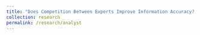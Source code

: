 ```yaml
---
title: "Does Competition Between Experts Improve Information Accuracy? Evidence from the Security Analyst Market"
collection: research
permalink: /research/analyst
---
```


